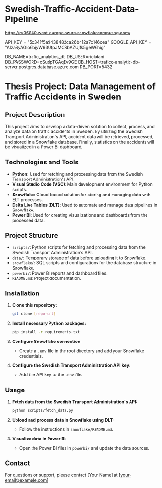 # Swedish-Traffic-Accident-Data-Pipeline
https://rx96840.west-europe.azure.snowflakecomputing.com/

API_KEY = "5c341f5a9438482ca26b412a7c146cea"
GOOGLE_API_KEY = "AIzaSyAGlo6bjyW93UtpJMCSbAZUjfk5geW6hig"

DB_NAME=trafic_analytics_db
DB_USER=rickdani
DB_PASSWORD=cSudpTGAqEv9GE
DB_HOST=traficc-analytic-db-server.postgres.database.azure.com
DB_PORT=5432

# Thesis Project: Data Management of Traffic Accidents in Sweden

## Project Description
This project aims to develop a data-driven solution to collect, process, and analyze data on traffic accidents in Sweden. By utilizing the Swedish Transport Administration's API, accident data will be retrieved, processed, and stored in a Snowflake database. Finally, statistics on the accidents will be visualized in a Power BI dashboard.

## Technologies and Tools
- **Python**: Used for fetching and processing data from the Swedish Transport Administration's API.
- **Visual Studio Code (VSC)**: Main development environment for Python scripts.
- **Snowflake**: Cloud-based solution for storing and managing data with ELT processes.
- **Delta Live Tables (DLT)**: Used to automate and manage data pipelines in Snowflake.
- **Power BI**: Used for creating visualizations and dashboards from the processed data.

## Project Structure
- `scripts/`: Python scripts for fetching and processing data from the Swedish Transport Administration's API.
- `data/`: Temporary storage of data before uploading it to Snowflake.
- `snowflake/`: SQL scripts and configurations for the database structure in Snowflake.
- `powerbi/`: Power BI reports and dashboard files.
- `README.md`: Project documentation.

## Installation
1. **Clone this repository:**
    ```bash
    git clone [repo-url]
    ```
2. **Install necessary Python packages:**
    ```bash
    pip install -r requirements.txt
    ```
3. **Configure Snowflake connection:**
    - Create a `.env` file in the root directory and add your Snowflake credentials.

4. **Configure the Swedish Transport Administration API key:**
    - Add the API key to the `.env` file.

## Usage
1. **Fetch data from the Swedish Transport Administration's API:**
    ```bash
    python scripts/fetch_data.py
    ```

2. **Upload and process data in Snowflake using DLT:**
    - Follow the instructions in `snowflake/README.md`.

3. **Visualize data in Power BI:**
    - Open the Power BI files in `powerbi/` and update the data sources.

## Contact
For questions or support, please contact [Your Name] at [your-email@example.com].
